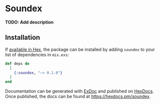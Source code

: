 # Soundex

**TODO: Add description**

## Installation

If [available in Hex](https://hex.pm/docs/publish), the package can be installed
by adding `soundex` to your list of dependencies in `mix.exs`:

```elixir
def deps do
  [
    {:soundex, "~> 0.1.0"}
  ]
end
```

Documentation can be generated with [ExDoc](https://github.com/elixir-lang/ex_doc)
and published on [HexDocs](https://hexdocs.pm). Once published, the docs can
be found at <https://hexdocs.pm/soundex>.

